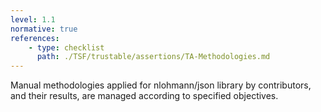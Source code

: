 ```yaml
---
level: 1.1
normative: true
references:
    - type: checklist
      path: ./TSF/trustable/assertions/TA-Methodologies.md
---
```


Manual methodologies applied for nlohmann/json library by contributors, and their results, are managed according to specified objectives.
